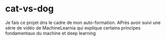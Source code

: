 # cat-vs-dog
Je fais ce projet dns le cadre de mon auto-formation. APrès avoir suivi une série de vidéo de MachineLearnia qui explique certains principes fondamentaux du machine et deep learning
